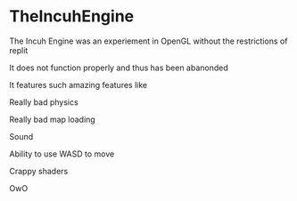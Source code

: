 # TheIncuhEngine

The Incuh Engine was an experiement in OpenGL without the restrictions of replit

It does not function properly and thus has been abanonded

It features such amazing features like

Really bad physics

Really bad map loading

Sound

Ability to use WASD to move

Crappy shaders

OwO
